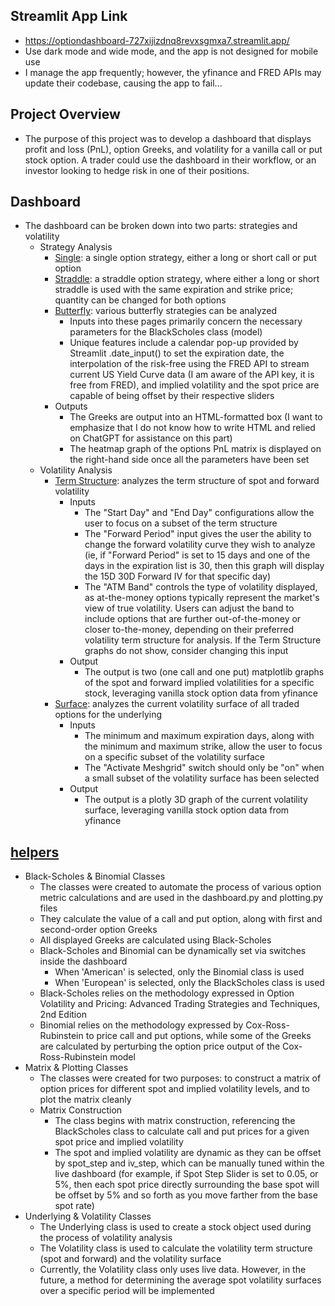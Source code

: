 ## Streamlit App Link
- https://optiondashboard-727xijizdnq8revxsgmxa7.streamlit.app/
- Use dark mode and wide mode, and the app is not designed for mobile use 
- I manage the app frequently; however, the yfinance and FRED APIs may update their codebase, causing the app to fail...
## Project Overview
- The purpose of this project was to develop a dashboard that displays profit and loss (PnL), option Greeks, and volatility for a vanilla call or put stock option. A trader could use the dashboard in their workflow, or an investor looking to hedge risk in one of their positions.
## Dashboard
- The dashboard can be broken down into two parts: strategies and volatility
  - Strategy Analysis
    - [Single](https://github.com/henrycosentino/option_dashboard/blob/main/Single.py): a single option strategy, either a long or short call or put option
    - [Straddle](https://github.com/henrycosentino/option_dashboard/blob/main/pages/Straddle.py): a straddle option strategy, where either a long or short straddle is used with the same expiration and strike price; quantity can be changed for both options
    - [Butterfly](https://github.com/henrycosentino/option_dashboard/blob/main/pages/Butterfly.py): various butterfly strategies can be analyzed
      - Inputs into these pages primarily concern the necessary parameters for the BlackScholes class (model)
      - Unique features include a calendar pop-up provided by Streamlit .date_input() to set the expiration date, the interpolation of the risk-free using the FRED API to stream current US Yield Curve data (I am aware of the API key, it is free from FRED), and implied volatility and the spot price are capable of being offset by their respective sliders
    - Outputs
      - The Greeks are output into an HTML-formatted box (I want to emphasize that I do not know how to write HTML and relied on ChatGPT for assistance on this part)
      - The heatmap graph of the options PnL matrix is displayed on the right-hand side once all the parameters have been set
  - Volatility Analysis
    - [Term Structure](https://github.com/henrycosentino/option_dashboard/blob/main/pages/Volatility_Term_Structure.py): analyzes the term structure of spot and forward volatility
      - Inputs
          - The "Start Day" and "End Day" configurations allow the user to focus on a subset of the term structure
          - The "Forward Period" input gives the user the ability to change the forward volatility curve they wish to analyze (ie, if "Forward Period" is set to 15 days and one of the days in the expiration list is 30, then this graph will display the 15D 30D Forward IV for that specific day)
          - The "ATM Band" controls the type of volatility displayed, as at-the-money options typically represent the market's view of true volatility. Users can adjust the band to include options that are further out-of-the-money or closer to-the-money, depending on their preferred volatility term structure for analysis. If the Term Structure graphs do not show, consider changing this input
      - Output
          - The output is two (one call and one put) matplotlib graphs of the spot and forward implied volatilities for a specific stock, leveraging vanilla stock option data from yfinance
    - [Surface](https://github.com/henrycosentino/option_dashboard/blob/main/pages/Volatility_Surface.py): analyzes the current volatility surface of all traded options for the underlying
      - Inputs
          - The minimum and maximum expiration days, along with the minimum and maximum strike, allow the user to focus on a specific subset of the volatility surface
          - The "Activate Meshgrid" switch should only be "on" when a small subset of the volatility surface has been selected
      - Output
          - The output is a plotly 3D graph of the current volatility surface, leveraging vanilla stock option data from yfinance
## [helpers](https://github.com/henrycosentino/option_dashboard/blob/main/helpers.py)
- Black-Scholes & Binomial Classes
  - The classes were created to automate the process of various option metric calculations and are used in the dashboard.py and plotting.py files
  - They calculate the value of a call and put option, along with first and second-order option Greeks
  - All displayed Greeks are calculated using Black-Scholes
  - Black-Scholes and Binomial can be dynamically set via switches inside the dashboard
      - When 'American' is selected, only the Binomial class is used
      - When 'European' is selected, only the BlackScholes class is used
  - Black-Scholes relies on the methodology expressed in Option Volatility and Pricing: Advanced Trading Strategies and Techniques, 2nd Edition
  - Binomial relies on the methodology expressed by Cox-Ross-Rubinstein to price call and put options, while some of the Greeks are calculated by perturbing the option price output of the Cox-Ross-Rubinstein model
- Matrix & Plotting Classes
  - The classes were created for two purposes: to construct a matrix of option prices for different spot and implied volatility levels, and to plot the matrix cleanly
  - Matrix Construction
    - The class begins with matrix construction, referencing the BlackScholes class to calculate call and put prices for a given spot price and implied volatility
    - The spot and implied volatility are dynamic as they can be offset by spot_step and iv_step, which can be manually tuned within the live dashboard (for example, if Spot Step Slider is set to 0.05, or 5%, then each spot price directly surrounding the base spot will be offset by 5% and so forth as you move farther from the base spot rate)
- Underlying & Volatility Classes
  - The Underlying class is used to create a stock object used during the process of volatility analysis
  - The Volatility class is used to calculate the volatility term structure (spot and forward) and the volatility surface
  - Currently, the Volatility class only uses live data. However, in the future, a method for determining the average spot volatility surfaces over a specific period will be implemented
